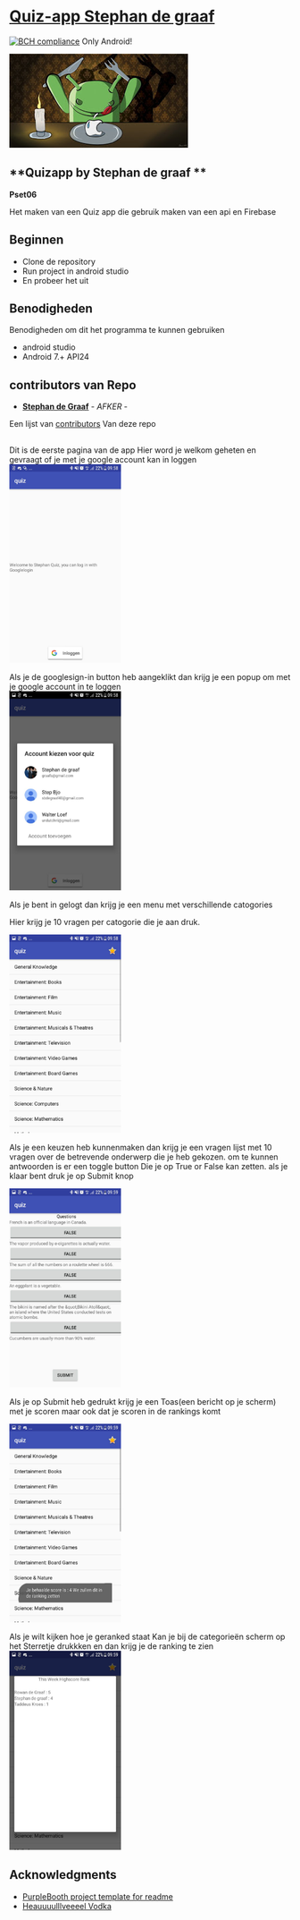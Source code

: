 # [Quiz-app Stephan de graaf](https://github.com/maaker48/quiz_stephandegraaf_pset06)
[![BCH compliance](https://bettercodehub.com/edge/badge/maaker48/quiz_stephandegraaf_pset06?branch=master)](https://bettercodehub.com/)
Only Android!



![android eats apple](https://github.com/maaker48/quiz_stephandegraaf_pset06/blob/master/doc/Android-dinner-apple.jpg)
## **Quizapp by Stephan de graaf **
**Pset06**

Het maken van een Quiz app die gebruik maken van een api en Firebase

## Beginnen

+ Clone de repository
+ Run project in android studio
+ En probeer het uit


## Benodigheden

Benodigheden om dit het programma te kunnen gebruiken
+ android studio
+ Android 7.+ API24

## contributors van Repo
  + [**Stephan de Graaf**](https://github.com/maaker48) - *AFKER* -

 
Een lijst van  [contributors](https://github.com/SvenvBoven/zeuristieken/graphs/contributors)
Van deze repo

## 
Dit is de eerste pagina van de app 
Hier word je welkom geheten en gevraagt of je met je google account kan in loggen
<img src="https://github.com/maaker48/quiz_stephandegraaf_pset06/blob/master/doc/begin.jpeg" alt="SSquizbegin" width="200px">  

Als je de googlesign-in button heb aangeklikt dan krijg je een popup om met je google account in te loggen  
<img src="https://github.com/maaker48/quiz_stephandegraaf_pset06/blob/master/doc/emailkeuze.jpeg" alt="SSquizGkeuze"   width="200px">  

Als je bent in gelogt dan krijg je een menu met verschillende catogories  

Hier krijg je 10 vragen per catogorie die je aan druk.  

<img src="https://github.com/maaker48/quiz_stephandegraaf_pset06/blob/master/doc/catogorien.jpeg" alt="SSquizCatogorien" width="200px">  

Als je een keuzen heb kunnenmaken dan krijg je een vragen lijst met 10 vragen over de betrevende onderwerp die je heb gekozen.
om te kunnen antwoorden is er een toggle button Die je op True or False kan zetten.
als je klaar bent druk je op Submit knop  

<img src="https://github.com/maaker48/quiz_stephandegraaf_pset06/blob/master/doc/vragenlijst.jpeg" alt="SSquizvragenlijst" width="200px">  

Als je op Submit heb gedrukt krijg je een Toas(een bericht op je scherm)
met je scoren maar ook dat je scoren in de rankings komt  

<img src="https://github.com/maaker48/quiz_stephandegraaf_pset06/blob/master/doc/scoretoast.jpeg" alt="SSquizGkeuze" width="200px">  

Als je wilt kijken hoe je geranked staat Kan je bij de categorieën scherm op het Sterretje drukkken en dan krijg je de ranking te zien
<img src="https://github.com/maaker48/quiz_stephandegraaf_pset06/blob/master/doc/highscore.jpeg" alt="SSquizGkeuze" width="200px">  





## Acknowledgments


* [PurpleBooth project template for readme](https://gist.github.com/PurpleBooth/109311bb0361f32d87a2)
* [Heauuuulllveeeel Vodka](http://vodka-beluga.com/)
